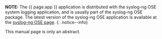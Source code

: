 
**NOTE:** The {{ page.app }} application is distributed with the syslog-ng OSE
system logging application, and is usually part of the syslog-ng OSE
package. The latest version of the syslog-ng OSE application is
available at the [syslog-ng OSE page](https://syslog-ng.com/).
{: .notice--info}

This manual page is only an abstract.
